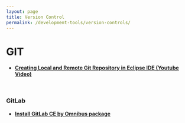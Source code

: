 ```yaml
---
layout: page
title: Version Control
permalink: /development-tools/version-controls/
---
```


# GIT

<ul>
    <li><strong><a href="/java_basics/git/eclipse/">Creating Local and Remote Git Repository in Eclipse IDE (Youtube Video)</a></strong></li>
</ul>

<br/>

### GitLab

<ul>
    <li><strong><a href="https://about.gitlab.com/downloads/" rel="nofollow">Install GitLab CE by Omnibus package </a></strong></li>
</ul>

